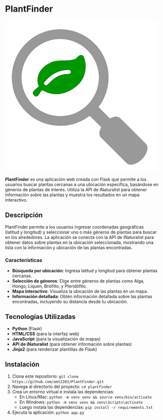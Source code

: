 # PlantFinder

![Logo de PlantFinder](Logo%20PlantFinder.png)

**PlantFinder** es una aplicación web creada con Flask que permite a los usuarios buscar plantas cercanas a una ubicación específica, basándose en géneros de plantas de interés. Utiliza la API de iNaturalist para obtener información sobre las plantas y muestra los resultados en un mapa interactivo.

## Descripción

PlantFinder permite a los usuarios ingresar coordenadas geográficas (latitud y longitud) y seleccionar uno o más géneros de plantas para buscar en los alrededores. La aplicación se conecta con la API de iNaturalist para obtener datos sobre plantas en la ubicación seleccionada, mostrando una lista con la información y ubicación de las plantas encontradas.

### Características

- **Búsqueda por ubicación**: Ingresa latitud y longitud para obtener plantas cercanas.
- **Selección de géneros**: Elige entre géneros de plantas como Alga, Hongo, Líquen, Briófito, y Pteridófito.
- **Mapa interactivo**: Visualiza la ubicación de las plantas en un mapa.
- **Información detallada**: Obtén información detallada sobre las plantas encontradas, incluyendo su distancia desde tu ubicación.

## Tecnologías Utilizadas

- **Python** (Flask)
- **HTML/CSS** (para la interfaz web)
- **JavaScript** (para la visualización de mapas)
- **API de iNaturalist** (para obtener información sobre plantas)
- **Jinja2** (para renderizar plantillas de Flask)

## Instalación

1. Clona este repositorio: `git clone https://github.com/amt2283/PlantFinder.git`
2. Navega al directorio del proyecto: `cd plantfinder`
3. Crea un entorno virtual e instala las dependencias:
   - En Linux/Mac: `python -m venv venv && source venv/bin/activate`
   - En Windows: `python -m venv venv && venv\Scripts\activate`
   - Luego instala las dependencias: `pip install -r requirements.txt`
4. Ejecuta la aplicación: `python app.py`

